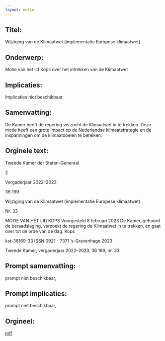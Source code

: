 ```yaml
---
layout: motie
---
```

## Titel:
Wijziging van de Klimaatwet (implementatie Europese klimaatwet)
## Onderwerp:
Motie van het lid Kops over het intrekken van de Klimaatwet
## Implicaties:
Implicaties niet beschikbaar.
## Samenvatting:

De Kamer heeft de regering verzocht de Klimaatwet in te trekken. Deze motie heeft een grote impact op de Nederlandse klimaatstrategie en de inspanningen om de klimaatdoelen te bereiken.
## Orginele text:


Tweede Kamer der Staten-Generaal

2

Vergaderjaar 2022–2023

36 169

Wijziging van de Klimaatwet (implementatie
Europese klimaatwet)

Nr. 33

MOTIE VAN HET LID KOPS
Voorgesteld 8 februari 2023
De Kamer,
gehoord de beraadslaging,
verzoekt de regering de Klimaatwet in te trekken,
en gaat over tot de orde van de dag.
Kops

kst-36169-33
ISSN 0921 - 7371
’s-Gravenhage 2023

Tweede Kamer, vergaderjaar 2022–2023, 36 169, nr. 33


## Prompt samenvatting:
prompt niet beschikbaar,

## Prompt implicaties:
prompt niet beschikbaar,
## Orgineel:
[pdf](https://gegevensmagazijn.tweedekamer.nl/OData/v4/2.0/Document(ea6e2e21-c031-4ca4-8e5c-1aa004fee859)/resource)
